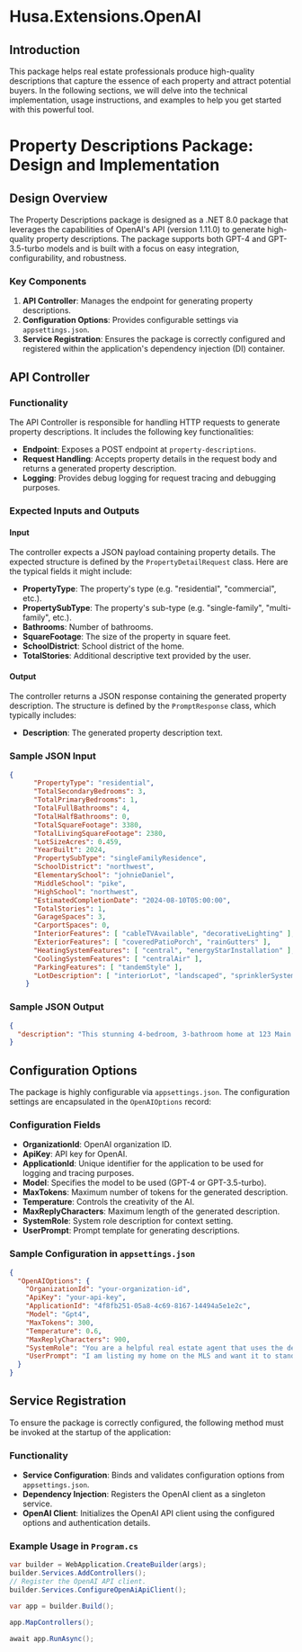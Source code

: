 # Husa.Extensions.OpenAI

## Introduction
This package helps real estate professionals produce high-quality descriptions that capture the essence of each property and attract potential buyers. In the following sections, we will delve into the technical implementation, usage instructions, and examples to help you get started with this powerful tool.

# Property Descriptions Package: Design and Implementation

## Design Overview

The Property Descriptions package is designed as a .NET 8.0 package that leverages the capabilities of OpenAI's API (version 1.11.0) to generate high-quality property descriptions. The package supports both GPT-4 and GPT-3.5-turbo models and is built with a focus on easy integration, configurability, and robustness.

### Key Components

1. **API Controller**: Manages the endpoint for generating property descriptions.
2. **Configuration Options**: Provides configurable settings via `appsettings.json`.
3. **Service Registration**: Ensures the package is correctly configured and registered within the application's dependency injection (DI) container.

## API Controller

### Functionality

The API Controller is responsible for handling HTTP requests to generate property descriptions. It includes the following key functionalities:

- **Endpoint**: Exposes a POST endpoint at `property-descriptions`.
- **Request Handling**: Accepts property details in the request body and returns a generated property description.
- **Logging**: Provides debug logging for request tracing and debugging purposes.

### Expected Inputs and Outputs

#### Input

The controller expects a JSON payload containing property details. The expected structure is defined by the `PropertyDetailRequest` class. Here are the typical fields it might include:

- **PropertyType**: The property's type (e.g. "residential", "commercial", etc.).
- **PropertySubType**: The property's sub-type (e.g. "single-family", "multi-family", etc.).
- **Bathrooms**: Number of bathrooms.
- **SquareFootage**: The size of the property in square feet.
- **SchoolDistrict**: School district of the home.
- **TotalStories**: Additional descriptive text provided by the user.

#### Output

The controller returns a JSON response containing the generated property description. The structure is defined by the `PromptResponse` class, which typically includes:

- **Description**: The generated property description text.

### Sample JSON Input

```json
{
      "PropertyType": "residential",
      "TotalSecondaryBedrooms": 3,
      "TotalPrimaryBedrooms": 1,
      "TotalFullBathrooms": 4,
      "TotalHalfBathrooms": 0,
      "TotalSquareFootage": 3380,
      "TotalLivingSquareFootage": 2380,
      "LotSizeAcres": 0.459,
      "YearBuilt": 2024,
      "PropertySubType": "singleFamilyResidence",
      "SchoolDistrict": "northwest",
      "ElementarySchool": "johnieDaniel",
      "MiddleSchool": "pike",
      "HighSchool": "northwest",
      "EstimatedCompletionDate": "2024-08-10T05:00:00",
      "TotalStories": 1,
      "GarageSpaces": 3,
      "CarportSpaces": 0,
      "InteriorFeatures": [ "cableTVAvailable", "decorativeLighting" ],
      "ExteriorFeatures": [ "coveredPatioPorch", "rainGutters" ],
      "HeatingSystemFeatures": [ "central", "energyStarInstallation" ],
      "CoolingSystemFeatures": [ "centralAir" ],
      "ParkingFeatures": [ "tandemStyle" ],
      "LotDescription": [ "interiorLot", "landscaped", "sprinklerSystem" ]
    }
```

### Sample JSON Output

```json
{
  "description": "This stunning 4-bedroom, 3-bathroom home at 123 Main St, Anytown, USA, offers 2500 square feet of luxurious living space. Features include a beautiful pool, a spacious garage, and a lush garden. A perfect family home with modern amenities and a charming atmosphere."
}
```

## Configuration Options

The package is highly configurable via `appsettings.json`. The configuration settings are encapsulated in the `OpenAIOptions` record:

### Configuration Fields

- **OrganizationId**: OpenAI organization ID.
- **ApiKey**: API key for OpenAI.
- **ApplicationId**: Unique identifier for the application to be used for logging and tracing purposes.
- **Model**: Specifies the model to be used (GPT-4 or GPT-3.5-turbo).
- **MaxTokens**: Maximum number of tokens for the generated description.
- **Temperature**: Controls the creativity of the AI.
- **MaxReplyCharacters**: Maximum length of the generated description.
- **SystemRole**: System role description for context setting.
- **UserPrompt**: Prompt template for generating descriptions.

### Sample Configuration in `appsettings.json`

```json
{
  "OpenAIOptions": {
    "OrganizationId": "your-organization-id",
    "ApiKey": "your-api-key",
    "ApplicationId": "4f8fb251-05a8-4c69-8167-14494a5e1e2c",
    "Model": "Gpt4",
    "MaxTokens": 300,
    "Temperature": 0.6,
    "MaxReplyCharacters": 900,
    "SystemRole": "You are a helpful real estate agent that uses the details of homes to write appealing and professional home descriptions for MLS listings.",
    "UserPrompt": "I am listing my home on the MLS and want it to stand out. Please write a detailed home description using the following bullet points"
  }
}
```

## Service Registration

To ensure the package is correctly configured, the following method must be invoked at the startup of the application:

### Functionality

- **Service Configuration**: Binds and validates configuration options from `appsettings.json`.
- **Dependency Injection**: Registers the OpenAI client as a singleton service.
- **OpenAI Client**: Initializes the OpenAI API client using the configured options and authentication details.

### Example Usage in `Program.cs`

```csharp
var builder = WebApplication.CreateBuilder(args);
builder.Services.AddControllers();
// Register the OpenAI API client.
builder.Services.ConfigureOpenAiApiClient();

var app = builder.Build();

app.MapControllers();

await app.RunAsync();
```
